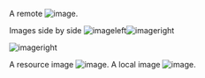 A remote ![image](http://placehold.it/350x150).

Images side by side 
![imageleft](http://placehold.it/100x150/0000FF)![imageright](http://placehold.it/100x150/00FFFF)

![imageright](http://placehold.it/100x150/00FFFF "cyan")

A resource image ![image](RscImg.png).
A local image ![image](ExtImg.png).
